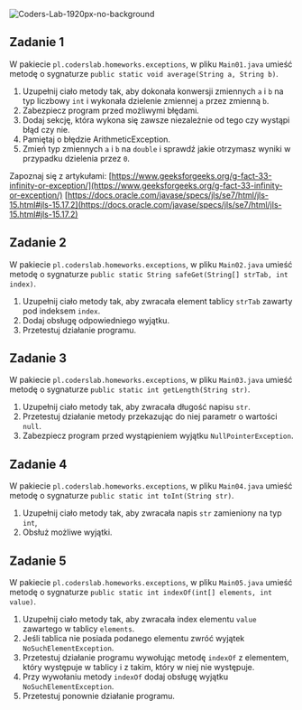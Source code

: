 ![Coders-Lab-1920px-no-background](https://user-images.githubusercontent.com/152855/73064373-5ed69780-3ea1-11ea-8a71-3d370a5e7dd8.png)


## Zadanie 1

W pakiecie `pl.coderslab.homeworks.exceptions`, w pliku `Main01.java` umieść metodę o sygnaturze `public static void average(String a, String b)`.

1. Uzupełnij ciało metody tak, aby dokonała konwersji zmiennych `a` i `b` na typ liczbowy `int` i wykonała dzielenie zmiennej `a` przez zmienną `b`.
2. Zabezpiecz program przed możliwymi błędami.
3. Dodaj sekcję, która wykona się zawsze niezależnie od tego czy wystąpi błąd czy nie.
4. Pamiętaj o błędzie ArithmeticException.
5. Zmień typ zmiennych `a` i `b` na `double` i sprawdź jakie otrzymasz wyniki w przypadku dzielenia przez `0`.

Zapoznaj się z artykułami:
[https://www.geeksforgeeks.org/g-fact-33-infinity-or-exception/](https://www.geeksforgeeks.org/g-fact-33-infinity-or-exception/)
[https://docs.oracle.com/javase/specs/jls/se7/html/jls-15.html#jls-15.17.2](https://docs.oracle.com/javase/specs/jls/se7/html/jls-15.html#jls-15.17.2)

## Zadanie 2

W pakiecie `pl.coderslab.homeworks.exceptions`, w pliku `Main02.java` umieść metodę o sygnaturze `public static String safeGet(String[] strTab, int index)`.

1. Uzupełnij ciało metody tak, aby zwracała element tablicy `strTab` zawarty pod indeksem `index`.
2. Dodaj obsługę odpowiedniego wyjątku.
3. Przetestuj działanie programu.

## Zadanie 3

W pakiecie `pl.coderslab.homeworks.exceptions`, w pliku `Main03.java` umieść metodę o sygnaturze `public static int getLength(String str)`.

1. Uzupełnij ciało metody tak, aby zwracała długość napisu `str`.
2. Przetestuj działanie metody przekazując do niej parametr o wartości `null`.
3. Zabezpiecz program przed wystąpieniem wyjątku `NullPointerException`.

## Zadanie 4

W pakiecie `pl.coderslab.homeworks.exceptions`, w pliku `Main04.java` umieść metodę o sygnaturze `public static int toInt(String str)`.

1. Uzupełnij ciało metody tak, aby zwracała napis `str` zamieniony na typ `int`,
2. Obsłuż możliwe wyjątki.

## Zadanie 5

W pakiecie `pl.coderslab.homeworks.exceptions`, w pliku `Main05.java` umieść metodę o sygnaturze `public static int indexOf(int[] elements, int value)`.

1. Uzupełnij ciało metody tak, aby zwracała index elementu `value` zawartego w tablicy `elements`.
2. Jeśli tablica nie posiada podanego elementu zwróć wyjątek `NoSuchElementException`. 
3. Przetestuj działanie programu wywołując metodę `indexOf` z elementem, który występuje w tablicy i z takim, który w niej nie występuje. 
4. Przy wywołaniu metody `indexOf` dodaj obsługę wyjątku `NoSuchElementException`.
5. Przetestuj ponownie działanie programu.
